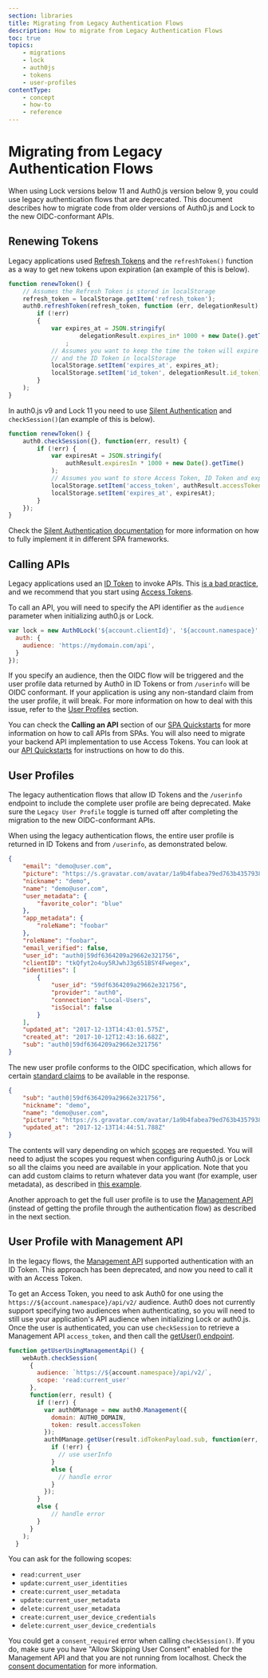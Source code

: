 ```yaml
---
section: libraries
title: Migrating from Legacy Authentication Flows
description: How to migrate from Legacy Authentication Flows
toc: true
topics:
    - migrations
    - lock
    - auth0js
    - tokens
    - user-profiles
contentType: 
    - concept
    - how-to
    - reference
---
```

# Migrating from Legacy Authentication Flows

When using Lock versions below 11 and Auth0.js version below 9, you could use legacy authentication flows that are deprecated. This document describes how to migrate code from older versions of Auth0.js and Lock to the new OIDC-conformant APIs.

## Renewing Tokens

Legacy applications used [Refresh Tokens](/tokens/refresh-token) and the `refreshToken()` function as a way to get new tokens upon expiration (an example of this is below).

```js
function renewToken() {
    // Assumes the Refresh Token is stored in localStorage
    refresh_token = localStorage.getItem('refresh_token');   
    auth0.refreshToken(refresh_token, function (err, delegationResult) {
        if (!err)
        {
            var expires_at = JSON.stringify(
                    delegationResult.expires_in* 1000 + new Date().getTime())
                ;
            // Assumes you want to keep the time the token will expire
            // and the ID Token in localStorage
            localStorage.setItem('expires_at', expires_at);
            localStorage.setItem('id_token', delegationResult.id_token);
        }
    );
}
```

In auth0.js v9 and Lock 11 you need to use [Silent Authentication](/api-auth/tutorials/silent-authentication) and `checkSession()`(an example of this is below).

```js
function renewToken() {
    auth0.checkSession({}, function(err, result) {
        if (!err) {
            var expiresAt = JSON.stringify(
                authResult.expiresIn * 1000 + new Date().getTime()
            );
            // Assumes you want to store Access Token, ID Token and expiration time in local Storage
            localStorage.setItem('access_token', authResult.accessToken);
            localStorage.setItem('expires_at', expiresAt);
        }
    });
}
```

Check the [Silent Authentication documentation](/api-auth/tutorials/silent-authentication) for more information on how to fully implement it in different SPA frameworks.

## Calling APIs

Legacy applications used an [ID Token](/tokens/id-token) to invoke APIs. This [is a bad practice](/api-auth/why-use-access-tokens-to-secure-apis), and we recommend that you start using [Access Tokens](/tokens/access-token).

To call an API, you will need to specify the API identifier as the `audience` parameter when initializing auth0.js or Lock.

```js
var lock = new Auth0Lock('${account.clientId}', '${account.namespace}', {
  auth: {
    audience: 'https://mydomain.com/api',
  }
});
```

If you specify an audience, then the OIDC flow will be triggered and the user profile data returned by Auth0 in ID Tokens or from `/userinfo` will be OIDC conformant. If your application is using any non-standard claim from the user profile, it will break. For more information on how to deal with this issue, refer to the [User Profiles](#user-profiles) section.

You can check the **Calling an API** section of our [SPA Quickstarts](/quickstart/backend) for more information on how to call APIs from SPAs. You will also need to migrate your backend API implementation to use Access Tokens. You can look at our [API Quickstarts](/quickstart/backend) for instructions on how to do this.

## User Profiles

The legacy authentication flows that allow ID Tokens and the `/userinfo` endpoint to include the complete user profile are being deprecated. Make sure the `Legacy User Profile` toggle is turned off after completing the migration to the new OIDC-conformant APIs.

When using the legacy authentication flows, the entire user profile is returned in ID Tokens and from `/userinfo`, as demonstrated below.

```json
{
    "email": "demo@user.com",
    "picture": "https://s.gravatar.com/avatar/1a9b4fabea79ed763b435793887fb67b?s=480&r=pg&d=https%3A%2F%2Fcdn.auth0.com%2Favatars%2Fde.png",
    "nickname": "demo",
    "name": "demo@user.com",
    "user_metadata": {
        "favorite_color": "blue"
    },
    "app_metadata": {
        "roleName": "foobar"
    },
    "roleName": "foobar",
    "email_verified": false,
    "user_id": "auth0|59df6364209a29662e321756",
    "clientID": "tkQfyt2o4uy5RJwhJ3g651BSY4Fwegex",
    "identities": [
        {
            "user_id": "59df6364209a29662e321756",
            "provider": "auth0",
            "connection": "Local-Users",
            "isSocial": false
        }
    ],
    "updated_at": "2017-12-13T14:43:01.575Z",
    "created_at": "2017-10-12T12:43:16.682Z",
    "sub": "auth0|59df6364209a29662e321756"
}
```

The new user profile conforms to the OIDC specification, which allows for certain [standard claims](https://openid.net/specs/openid-connect-core-1_0.html#StandardClaims) to be available in the response.

```json
{
    "sub": "auth0|59df6364209a29662e321756",
    "nickname": "demo",
    "name": "demo@user.com",
    "picture": "https://s.gravatar.com/avatar/1a9b4fabea79ed763b435793887fb67b?s=480&r=pg&d=https%3A%2F%2Fcdn.auth0.com%2Favatars%2Fde.png",
    "updated_at": "2017-12-13T14:44:51.788Z"
}
```

The contents will vary depending on which [scopes](/scopes) are requested. You will need to adjust the scopes you request when configuring Auth0.js or Lock so all the claims you need are available in your application. Note that you can add custom claims to return whatever data you want (for example, user metadata), as described in [this example](/scopes/current#example-add-custom-claims).

Another approach to get the full user profile is to use the [Management API](/api/management/v2) (instead of getting the profile through the authentication flow) as described in the next section.

## User Profile with Management API

In the legacy flows, the [Management API](/api/management/v2) supported authentication with an ID Token. This approach has been deprecated, and now you need to call it with an Access Token.

To get an Access Token, you need to ask Auth0 for one using the `https://${account.namespace}/api/v2/` audience. Auth0 does not currently support specifying two audiences when authenticating, so you will need to still use your application's API audience when initializing Lock or auth0.js. Once the user is authenticated, you can use `checkSession` to retrieve a Management API `access_token`, and then call the [getUser() endpoint](/api/management/v2#!/Users/get_users_by_id).

```js
function getUserUsingManagementApi() {
    webAuth.checkSession(
      {
        audience: `https://${account.namespace}/api/v2/`,
        scope: 'read:current_user'
      },
      function(err, result) {
        if (!err) {
          var auth0Manage = new auth0.Management({
            domain: AUTH0_DOMAIN,
            token: result.accessToken
          });
          auth0Manage.getUser(result.idTokenPayload.sub, function(err, userInfo) {
            if (!err) {
              // use userInfo
            }
            else {
              // handle error
            }
          });
        }
        else {
            // handle error
        }
      }
    );
  }
  ```

You can ask for the following scopes:

* `read:current_user`
* `update:current_user_identities`
* `create:current_user_metadata`
* `update:current_user_metadata`
* `delete:current_user_metadata`
* `create:current_user_device_credentials`
* `delete:current_user_device_credentials`

You could get a `consent_required` error when calling `checkSession()`. If you do, make sure you have "Allow Skipping User Consent" enabled for the Management API and that you are not running from localhost. Check the [consent documentation](/api-auth/user-consent) for more information.
